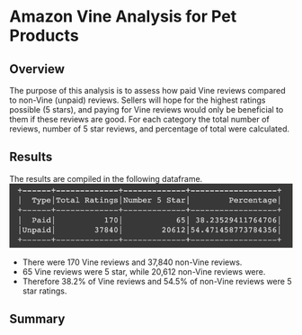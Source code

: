 # Amazon Vine Analysis for Pet Products

## Overview
The purpose of this analysis is to assess how paid Vine reviews compared to non-Vine (unpaid) reviews. Sellers will hope for the highest ratings possible (5 stars), and paying for Vine reviews would only be beneficial to them if these reviews are good. 
For each category the total number of reviews, number of 5 star reviews, and percentage of total were calculated. 

## Results
The results are compiled in the following dataframe.
![results dataframe](Vine_results.png)

- There were 170 Vine reviews and 37,840 non-Vine reviews.
- 65 Vine reviews were 5 star, while 20,612 non-Vine reviews were.
- Therefore 38.2% of Vine reviews and 54.5% of non-Vine reviews were 5 star ratings. 

## Summary
